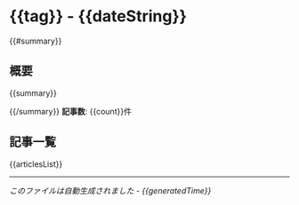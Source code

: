 # {{tag}} - {{dateString}}

{{#summary}}

## 概要

{{summary}}

{{/summary}}
**記事数**: {{count}}件

## 記事一覧

{{articlesList}}

---

_このファイルは自動生成されました - {{generatedTime}}_
